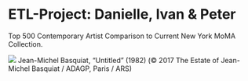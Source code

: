 # ETL-Project: Danielle, Ivan & Peter
Top 500 Contemporary Artist Comparison to Current New York MoMA Collection.

![](https://hyperallergic.com/wp-content/uploads/2017/05/9761-lot-24.jpg)
Jean-Michel Basquiat, “Untitled” (1982) (© 2017 The Estate of Jean-Michel Basquiat / ADAGP, Paris / ARS)

